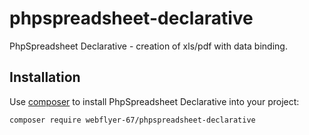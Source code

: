 # phpspreadsheet-declarative

PhpSpreadsheet Declarative - creation of xls/pdf with data binding. 


## Installation

Use [composer](https://getcomposer.org) to install PhpSpreadsheet Declarative into your project:

```sh
composer require webflyer-67/phpspreadsheet-declarative
```
